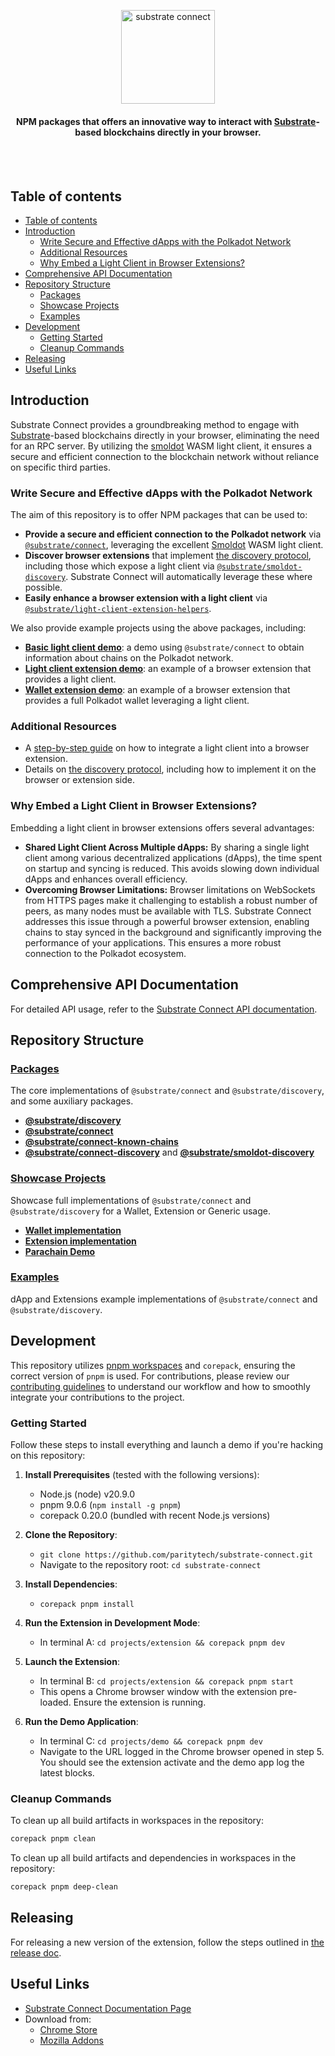 
<br /><br />

<div align="center">
   <img height="150" style="object-fit: contain" src="https://substrate.io/img/substrate_og.png" alt="substrate connect">
  <h4 align="center"> NPM packages that offers an innovative way to interact with <a href="https://substrate.dev/">Substrate</a>-based blockchains directly in your browser.</h4>
</div>

<br /><br />

## Table of contents

- [Table of contents](#table-of-contents)
- [Introduction](#introduction)
  - [Write Secure and Effective dApps with the Polkadot Network](#write-secure-and-effective-dapps-with-the-polkadot-network)
  - [Additional Resources](#additional-resources)
  - [Why Embed a Light Client in Browser Extensions?](#why-embed-a-light-client-in-browser-extensions)
- [Comprehensive API Documentation](#comprehensive-api-documentation)
- [Repository Structure](#repository-structure)
  - [Packages](#packages)
  - [Showcase Projects](#showcase-projects)
  - [Examples](#examples)
- [Development](#development)
  - [Getting Started](#getting-started)
  - [Cleanup Commands](#cleanup-commands)
- [Releasing](#releasing)
- [Useful Links](#useful-links)

## Introduction

Substrate Connect provides a groundbreaking method to engage with [Substrate](https://substrate.dev/)-based blockchains directly in your browser, eliminating the need for an RPC server. By utilizing the [smoldot](https://github.com/smol-dot/smoldot) WASM light client, it ensures a secure and efficient connection to the blockchain network without reliance on specific third parties.

### Write Secure and Effective dApps with the Polkadot Network

The aim of this repository is to offer NPM packages that can be used to:

- **Provide a secure and efficient connection to the Polkadot network** via [`@substrate/connect`](./packages/connect/), leveraging the excellent [Smoldot](https://github.com/smol-dot/smoldot) WASM light client.
- **Discover browser extensions** that implement [the discovery protocol](./packages/discovery/), including those which expose a light client via [`@substrate/smoldot-discovery`](./packages/smoldot-discovery/). Substrate Connect will automatically leverage these where possible.
- **Easily enhance a browser extension with a light client** via [`@substrate/light-client-extension-helpers`](./packages/light-client-extension-helpers).

We also provide example projects using the above packages, including:

- **[Basic light client demo](./projects/demo)**: a demo using `@substrate/connect` to obtain information about chains on the Polkadot network.
- **[Light client extension demo](./projects/extension/)**: an example of a browser extension that provides a light client.
- **[Wallet extension demo](./projects/wallet-template/)**: an example of a browser extension that provides a full Polkadot wallet leveraging a light client.

### Additional Resources

- A [step-by-step guide](./projects/wallet-template/STEP-BY-STEP-GUIDE.md) on how to integrate a light client into a browser extension.
- Details on [the discovery protocol](./packages/discovery/), including how to implement it on the browser or extension side.

### Why Embed a Light Client in Browser Extensions?

Embedding a light client in browser extensions offers several advantages:

- **Shared Light Client Across Multiple dApps:** By sharing a single light client among various decentralized applications (dApps), the time spent on startup and syncing is reduced. This avoids slowing down individual dApps and enhances overall efficiency.
- **Overcoming Browser Limitations:** Browser limitations on WebSockets from HTTPS pages make it challenging to establish a robust number of peers, as many nodes must be available with TLS. Substrate Connect addresses this issue through a powerful browser extension, enabling chains to stay synced in the background and significantly improving the performance of your applications. This ensures a more robust connection to the Polkadot ecosystem.

## Comprehensive API Documentation

For detailed API usage, refer to the [Substrate Connect API documentation](https://paritytech.github.io/substrate-connect).

## Repository Structure

### [Packages](./packages/README.md)
   The core implementations of `@substrate/connect` and `@substrate/discovery`, and some auxiliary packages.
   - **[@substrate/discovery](./packages/discovery/)**
   - **[@substrate/connect](./packages/connect/)**
   - **[@substrate/connect-known-chains](./packages/connect-known-chains/)**
   - **[@substrate/connect-discovery](./packages/connect-discovery)** and **[@substrate/smoldot-discovery](./packages/smoldot-discovery/)**

### [Showcase Projects](./projects/)

   Showcase full implementations of `@substrate/connect` and `@substrate/discovery` for a Wallet, Extension or Generic usage.

   - **[Wallet implementation](./projects/wallet-template/)**
   - **[Extension implementation](./projects/extension/)**
   - **[Parachain Demo](./projects/demo)**


### [Examples](./examples/)
   dApp and Extensions example implementations of `@substrate/connect` and `@substrate/discovery`.

## Development

This repository utilizes [pnpm workspaces](https://pnpm.io/workspaces) and `corepack`, ensuring the correct version of `pnpm` is used. For contributions, please review our [contributing guidelines](./CONTRIBUTING.md) to understand our workflow and how to smoothly integrate your contributions to the project.

### Getting Started

Follow these steps to install everything and launch a demo if you're hacking on this repository:

1. **Install Prerequisites** (tested with the following versions):
   - Node.js (node) v20.9.0
   - pnpm 9.0.6 (`npm install -g pnpm`)
   - corepack 0.20.0 (bundled with recent Node.js versions)

2. **Clone the Repository**:
   - `git clone https://github.com/paritytech/substrate-connect.git`
   - Navigate to the repository root: `cd substrate-connect`

3. **Install Dependencies**:
   - `corepack pnpm install`

4. **Run the Extension in Development Mode**:
   - In terminal A: `cd projects/extension && corepack pnpm dev`

5. **Launch the Extension**:
   - In terminal B: `cd projects/extension && corepack pnpm start`
   - This opens a Chrome browser window with the extension pre-loaded. Ensure
   the extension is running.

6. **Run the Demo Application**:
   - In terminal C: `cd projects/demo && corepack pnpm dev`
   - Navigate to the URL logged in the Chrome browser opened in step 5. You should see the extension activate and the demo app log the latest blocks.

### Cleanup Commands

To clean up all build artifacts in workspaces in the repository:
```bash
corepack pnpm clean
```

To clean up all build artifacts and dependencies in workspaces in the repository:
```bash
corepack pnpm deep-clean
```

## Releasing

For releasing a new version of the extension, follow the steps outlined in
[the release doc](./DEPLOY-RELEASE.md).

## Useful Links

- [Substrate Connect Documentation Page](https://substrate.io/developers/substrate-connect/)
- Download from:
  - [Chrome Store](https://chrome.google.com/webstore/detail/substrate-connect-extensi/khccbhhbocaaklceanjginbdheafklai)
  - [Mozilla Addons](https://addons.mozilla.org/en-US/firefox/addon/substrate-connect/)
